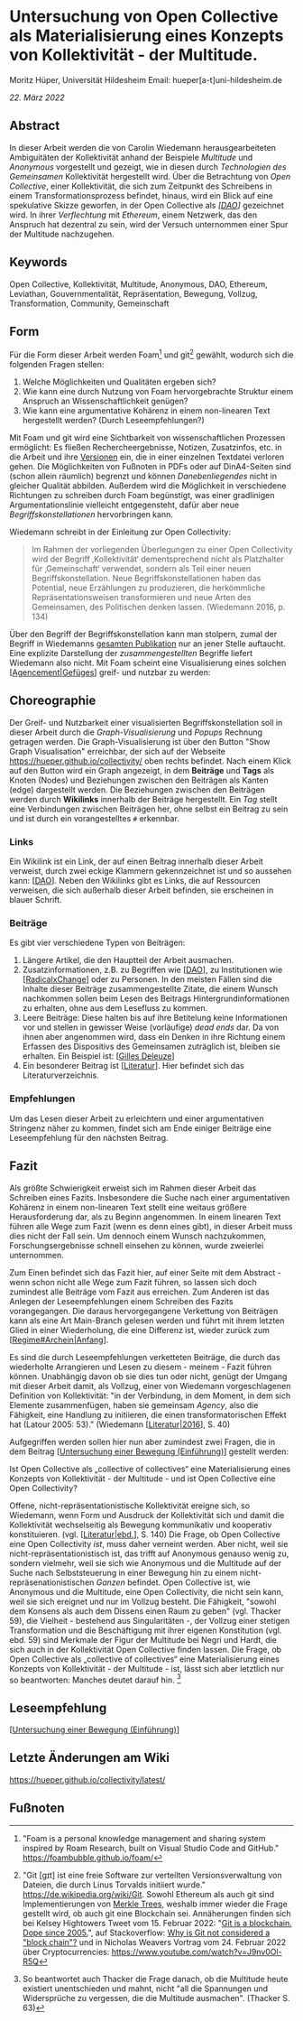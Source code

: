 # Untersuchung von Open Collective als Materialisierung eines Konzepts von Kollektivität - der Multitude.

Moritz Hüper, Universität Hildesheim
Email: hueper[a-t]uni-hildesheim.de

_22. März 2022_

## Abstract
In dieser Arbeit werden die von Carolin Wiedemann herausgearbeiteten Ambiguitäten der Kollektivität anhand der Beispiele _Multitude_ und _Anonymous_ vorgestellt und gezeigt, wie in diesen durch _Technologien des Gemeinsamen_ Kollektivität hergestellt wird. Über die Betrachtung von _Open Collective_, einer Kollektivität, die sich zum Zeitpunkt des Schreibens in einem Transformationsprozess befindet, hinaus, wird ein Blick auf eine spekulative Skizze geworfen, in der Open Collective als _[[DAO]]_ gezeichnet wird. In ihrer _Verflechtung_ mit _Ethereum_, einem Netzwerk, das den Anspruch hat dezentral zu sein, wird der Versuch unternommen einer Spur der Multitude nachzugehen.

## Keywords
Open Collective, Kollektivität, Multitude, Anonymous, DAO, Ethereum, Leviathan, Gouvernmentalität, Repräsentation, Bewegung, Vollzug, Transformation, Community, Gemeinschaft

## Form
Für die Form dieser Arbeit werden Foam[^1] und git[^2] gewählt, wodurch sich die folgenden Fragen stellen:
1. Welche Möglichkeiten und Qualitäten ergeben sich?
2. Wie kann eine durch Nutzung von Foam hervorgebrachte Struktur einem Anspruch an Wissenschaftlichkeit genügen?
3. Wie kann eine argumentative Kohärenz in einem non-linearen Text hergestellt werden? (Durch Leseempfehlungen?)

Mit Foam und git wird eine Sichtbarkeit von wissenschaftlichen Prozessen ermöglicht: Es fließen Rechercheergebnisse, Notizen, Zusatzinfos, etc. in die Arbeit und ihre [Versionen](https://github.com/hueper/collectivity/commits/main) ein, die in einer einzelnen Textdatei verloren gehen. Die Möglichkeiten von Fußnoten in PDFs oder auf DinA4-Seiten sind (schon allein räumlich) begrenzt und können _Danebenliegendes_ nicht in gleicher Qualität abbilden. Außerdem wird die Möglichkeit in verschiedene Richtungen zu schreiben durch Foam begünstigt, was einer gradlinigen Argumentationslinie vielleicht entgegensteht, dafür aber neue _Begriffskonstellationen_ hervorbringen kann.

Wiedemann schreibt in der Einleitung zur Open Collectivity:
> Im Rahmen der vorliegenden Überlegungen zu einer Open Collectivity wird der Begriff ‚Kollektivität‘ dementsprechend nicht als Platzhalter für ‚Gemeinschaft‘ verwendet, sondern als Teil einer neuen Begriffskonstellation. Neue Begriffskonstellationen haben das Potential, neue Erzählungen zu produzieren, die herkömmliche Repräsentationsweisen transformieren und neue Arten des Gemeinsamen, des Politischen denken lassen. (Wiedemann 2016, p. 134)

Über den Begriff der Begriffskonstellation kann man stolpern, zumal der Begriff in Wiedemanns [gesamten Publikation](https://www.transcript-verlag.de/978-3-8376-3403-7/kritische-kollektivitaet-im-netz/) nur an jener Stelle auftaucht. Eine explizite Darstellung der _zusammengestellten_ Begriffe liefert Wiedemann also nicht. Mit Foam scheint eine Visualisierung eines solchen [[Agencement|Gefüges]] greif- und nutzbar zu werden:

## Choreographie
Der Greif- und Nutzbarkeit einer visualisierten Begriffskonstellation soll in dieser Arbeit durch die _Graph-Visualisierung_ und _Popups_ Rechnung getragen werden.
Die Graph-Visualisierung ist über den Button "Show Graph Visualisation" erreichbar, der sich auf der Webseite https://hueper.github.io/collectivity/ oben rechts befindet. Nach einem Klick auf den Button wird ein Graph angezeigt, in dem **Beiträge** und **Tags** als Knoten (Nodes) und Beziehungen zwischen den Beiträgen als Kanten (edge) dargestellt werden. Die Beziehungen zwischen den Beiträgen werden durch **Wikilinks** innerhalb der Beiträge hergestellt. Ein _Tag_ stellt eine Verbindungen zwischen Beiträgen her, ohne selbst ein Beitrag zu sein und ist durch ein vorangestelltes ```#``` erkennbar.  

### Links
Ein Wikilink ist ein Link, der auf einen Beitrag innerhalb dieser Arbeit verweist, durch zwei eckige Klammern gekennzeichnet ist und so aussehen kann: [[DAO]]. Neben den Wikilinks gibt es Links, die auf Ressourcen verweisen, die sich außerhalb dieser Arbeit befinden, sie erscheinen in blauer Schrift.

### Beiträge
Es gibt vier verschiedene Typen von Beiträgen:
1. Längere Artikel, die den Hauptteil der Arbeit ausmachen.
2. Zusatzinformationen, z.B. zu Begriffen wie [[DAO]], zu Institutionen wie [[RadicalxChange]] oder zu Personen. In den meisten Fällen sind die Inhalte dieser Beiträge zusammengestellte Zitate, die einem Wunsch nachkommen sollen beim Lesen des Beitrags Hintergrundinformationen zu erhalten, ohne aus dem Lesefluss zu kommen.
3. Leere Beiträge: Diese halten bis auf ihre Betitelung keine Informationen vor und stellen in gewisser Weise (vorläufige) _dead ends_ dar. Da von ihnen aber angenommen wird, dass ein Denken in ihre Richtung einem Erfassen des Dispositivs des Gemeinsamen zuträglich ist, bleiben sie erhalten. Ein Beispiel ist: [[Gilles Deleuze]]
4. Ein besonderer Beitrag ist [[Literatur]]. Hier befindet sich das Literaturverzeichnis.

### Empfehlungen
Um das Lesen dieser Arbeit zu erleichtern und einer argumentativen Stringenz näher zu kommen, findet sich am Ende einiger Beiträge eine Leseempfehlung für den nächsten Beitrag.

## Fazit

Als größte Schwierigkeit erweist sich im Rahmen dieser Arbeit das Schreiben eines Fazits. Insbesondere die Suche nach einer argumentativen Kohärenz in einem non-linearen Text stellt eine weitaus größere Herausforderung dar, als zu Beginn angenommen. In einem linearen Text führen alle Wege zum Fazit (wenn es denn eines gibt), in dieser Arbeit muss dies nicht der Fall sein. Um dennoch einem Wunsch nachzukommen, Forschungsergebnisse schnell einsehen zu können, wurde zweierlei unternommen.

Zum Einen befindet sich das Fazit hier, auf einer Seite mit dem Abstract - wenn schon nicht alle Wege zum Fazit führen, so lassen sich doch zumindest alle Beiträge vom Fazit aus erreichen. Zum Anderen ist das Anlegen der Leseempfehlungen einem Schreiben des Fazits vorangegangen. Die daraus hervorgegangene Verkettung von Beiträgen kann als eine Art Main-Branch gelesen werden und führt mit ihrem letzten Glied in einer Wiederholung, die eine Differenz ist, wieder zurück zum [[Regime#Archein|Anfang]].

Es sind die durch Leseempfehlungen verketteten Beiträge, die durch das wiederholte Arrangieren und Lesen zu diesem - meinem - Fazit führen können. Unabhängig davon ob sie dies tun oder nicht, genügt der Umgang mit dieser Arbeit damit, als Vollzug, einer von Wiedemann vorgeschlagenen Definition von Kollektivität: "in der Verbindung, in dem Moment, in dem sich Elemente zusammenfügen, haben sie gemeinsam _Agency_, also die Fähigkeit, eine Handlung zu initiieren, die einen transformatorischen Effekt hat (Latour 2005: 53)." (Wiedemann [[Literatur|2016]], S. 40)

Aufgegriffen werden sollen hier nun aber zumindest zwei Fragen, die in dem Beitrag [[Untersuchung einer Bewegung (Einführung)]] gestellt werden:

Ist Open Collective als „collective of collectives“ eine Materialisierung eines Konzepts von Kollektivität - der Multitude - und ist Open Collective eine Open Collectivity?

Offene, nicht-repräsentationistische Kollektivität ereigne sich, so Wiedemann, wenn Form und Ausdruck der Kollektivität sich und damit die Kollektivität wechselseitig als Bewegung kommunikativ und kooperativ konstituieren. (vgl. [[Literatur|ebd.]], S. 140) Die Frage, ob Open Collective eine Open Collectivity _ist_, muss daher verneint werden. Aber nicht, weil sie nicht-repräsentationistisch ist, das trifft auf Anonymous genauso wenig zu, sondern vielmehr, weil sie sich wie Anonymous und die Multitude auf der Suche nach Selbststeuerung in einer Bewegung hin zu einem nicht-repräsenationistischen _Ganzen_ befindet. Open Collective ist, wie Anonymous und die Multitude, eine Open Collectivity, die nicht sein kann, weil sie sich ereignet und nur im Vollzug besteht. Die Fähigkeit, "sowohl dem Konsens als auch dem Dissens einen Raum zu geben" (vgl. Thacker 59), die Vielheit - bestehend aus Singularitäten -, der Vollzug einer stetigen Transformation und die Beschäftigung mit ihrer eigenen Konstitution (vgl. ebd. 59) sind Merkmale der Figur der Multitude bei Negri und Hardt, die sich auch in der Kollektivität Open Collective finden lassen. Die Frage, ob Open Collective als „collective of collectives“ eine Materialisierung eines Konzepts von Kollektivität - der Multitude - ist, lässt sich aber letztlich nur so beantworten: Manches deutet darauf hin. [^3]

## Leseempfehlung
[[Untersuchung einer Bewegung (Einführung)]]

## Letzte Änderungen am Wiki
https://hueper.github.io/collectivity/latest/

## Fußnoten
[^1]: "Foam is a personal knowledge management and sharing system inspired by Roam Research, built on Visual Studio Code and GitHub." https://foambubble.github.io/foam/
[^2]: "Git [ɡɪt] ist eine freie Software zur verteilten Versionsverwaltung von Dateien, die durch Linus Torvalds initiiert wurde." https://de.wikipedia.org/wiki/Git. Sowohl Ethereum als auch git sind Implementierungen von [Merkle Trees](https://en.wikipedia.org/wiki/Merkle_tree), weshalb immer wieder die Frage gestellt wird, ob auch git eine Blockchain sei. Annäherungen finden sich bei Kelsey Hightowers Tweet vom 15. Februar 2022: "[Git is a blockchain. Dope since 2005.](https://twitter.com/kelseyhightower/status/1493710169431162880)", auf Stackoverflow: [Why is Git not considered a "block chain"?](https://stackoverflow.com/questions/46192377/why-is-git-not-considered-a-block-chain) und in Nicholas Weavers Vortrag vom 24. Februar 2022 über Cryptocurrencies: https://www.youtube.com/watch?v=J9nv0Ol-R5Q
[^3]: So beantwortet auch Thacker die Frage danach, ob die Multitude heute existiert unentschieden und mahnt, nicht "all die Spannungen und Widersprüche zu vergessen, die die Multitude ausmachen". (Thacker S. 63)

[//begin]: # "Autogenerated link references for markdown compatibility"
[DAO]: docs/DAO.md "DAO"
[Agencement|Gefüges]: docs/Agencement.md "Agencement (Assemblage, Verkettung, Gefüge)"
[RadicalxChange]: docs/RadicalxChange.md "RadicalxChange"
[Gilles Deleuze]: <docs/Gilles Deleuze.md> "Gilles Deleuze"
[Literatur]: docs/Literatur.md "Literatur"
[Regime#Archein|Anfang]: docs/Regime.md "Herrschaft / Regime / Ideologie"
[Literatur|2016]: docs/Literatur.md "Literatur"
[Untersuchung einer Bewegung (Einführung)]: <docs/Untersuchung einer Bewegung (Einführung).md> "Untersuchung einer Bewegung"
[Literatur|ebd.]: docs/Literatur.md "Literatur"
[//end]: # "Autogenerated link references"